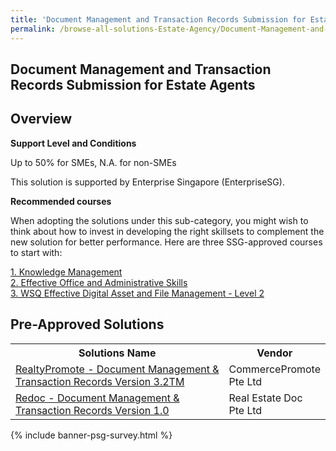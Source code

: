 ```yaml
---
title: 'Document Management and Transaction Records Submission for Estate Agents'
permalink: /browse-all-solutions-Estate-Agency/Document-Management-and-Transaction-Records-Submission-for-Estate-Agents
---
```


## Document Management and Transaction Records Submission for Estate Agents
## Overview

**Support Level and Conditions**

Up to 50% for SMEs, N.A. for non-SMEs

This solution is supported by Enterprise Singapore (EnterpriseSG).

**Recommended courses**

When adopting the solutions under this sub-category, you might wish to think about how to invest in developing the right skillsets to complement the new solution for better performance. Here are three SSG-approved courses to start with:

<a href='https://sfec.enterprisejobskills.gov.sg/Course_Internet/CourseDetail.aspx?CoursesReferenceNumber=TGS-2021004604'  target='_blank' rel='noopener'>1. Knowledge Management</a><br>
<a href='https://sfec.enterprisejobskills.gov.sg/Course_Internet/CourseDetail.aspx?CoursesReferenceNumber=TGS-2020503896'  target='_blank' rel='noopener'>2. Effective Office and Administrative Skills</a><br>
<a href='https://sfec.enterprisejobskills.gov.sg/Course_Internet/CourseDetail.aspx?CoursesReferenceNumber=TGS-2020505798'  target='_blank' rel='noopener'>3. WSQ Effective Digital Asset and File Management - Level 2</a><br>

## Pre-Approved Solutions

<table>
<tr>
<th style='width: auto;'><b>Solutions Name</b></th>
<th style='width: 30%;'><b>Vendor</b></th>
</tr>
<tr>
<td><a href='/productivity-solutions-grant/solutionrepo/solution262' target='_blank'>RealtyPromote - Document Management & Transaction Records Version 3.2TM</a><br></td>
<td>CommercePromote Pte Ltd</td>
</tr>
<tr>
<td><a href='/productivity-solutions-grant/solutionrepo/solution824' target='_blank'>Redoc - Document Management & Transaction Records Version 1.0</a><br></td>
<td>Real Estate Doc Pte Ltd</td>
</tr>
</table>

{% include banner-psg-survey.html %}
